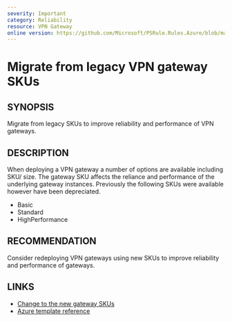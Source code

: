 ```yaml
---
severity: Important
category: Reliability
resource: VPN Gateway
online version: https://github.com/Microsoft/PSRule.Rules.Azure/blob/master/docs/rules/en/Azure.VPNGateway.LegacySKU.md
---
```


# Migrate from legacy VPN gateway SKUs

## SYNOPSIS

Migrate from legacy SKUs to improve reliability and performance of VPN gateways.

## DESCRIPTION

When deploying a VPN gateway a number of options are available including SKU/ size.
The gateway SKU affects the reliance and performance of the underlying gateway instances.
Previously the following SKUs were available however have been depreciated.

- Basic
- Standard
- HighPerformance

## RECOMMENDATION

Consider redeploying VPN gateways using new SKUs to improve reliability and performance of gateways.

## LINKS

- [Change to the new gateway SKUs](https://docs.microsoft.com/en-us/azure/vpn-gateway/vpn-gateway-about-skus-legacy#change)
- [Azure template reference](https://docs.microsoft.com/en-us/azure/templates/microsoft.network/virtualnetworkgateways)
